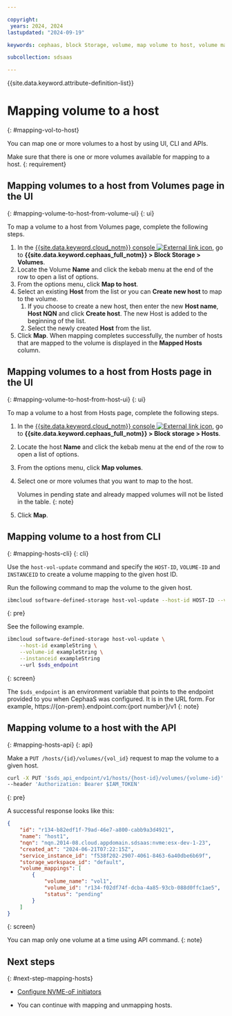 ```yaml
---

copyright:
 years: 2024, 2024
lastupdated: "2024-09-19"

keywords: cephaas, block Storage, volume, map volume to host, volume mapping, host mapping

subcollection: sdsaas

---
```


{{site.data.keyword.attribute-definition-list}}

# Mapping volume to a host
{: #mapping-vol-to-host}

You can map one or more volumes to a host by using UI, CLI and APIs.

Make sure that there is one or more volumes available for mapping to a host.
{: requirement}

## Mapping volumes to a host from Volumes page in the UI
{: #mapping-volume-to-host-from-volume-ui}
{: ui}

To map a volume to a host from Volumes page, complete the following steps.

1. In the [{{site.data.keyword.cloud_notm}} console ![External link icon](../icons/launch-glyph.svg "External link icon")](https://{DomainName}/software-defined-storage), go to **{{site.data.keyword.cephaas_full_notm}} > Block Storage > Volumes**.
2. Locate the Volume **Name** and click the kebab menu at the end of the row to open a list of options.
3. From the options menu, click **Map to host**.
4. Select an existing **Host** from the list or you can **Create new host** to map to the volume.
    1. If you choose to create a new host, then enter the new **Host name**, **Host NQN** and click **Create host**. The new Host is added to the beginning of the list.
    1. Select the newly created **Host** from the list.
5. Click **Map**. When mapping completes successfully, the number of hosts that are mapped to the volume is displayed in the **Mapped Hosts** column.


## Mapping volumes to a host from Hosts page in the UI
{: #mapping-volume-to-host-from-host-ui}
{: ui}

To map a volume to a host from Hosts page, complete the following steps.

1. In the [{{site.data.keyword.cloud_notm}} console ![External link icon](../icons/launch-glyph.svg "External link icon")](https://{DomainName}/sds), go to **{{site.data.keyword.cephaas_full_notm}} > Block storage > Hosts**.
2. Locate the host **Name** and click the kebab menu at the end of the row to open a list of options.
3. From the options menu, click **Map volumes**.
4. Select one or more volumes that you want to map to the host.

    Volumes in pending state and already mapped volumes will not be listed in the table.
    {: note}

5. Click **Map**.



## Mapping volume to a host from CLI
{: #mapping-hosts-cli}
{: cli}

Use the `host-vol-update` command and specify the `HOST-ID`, `VOLUME-ID` and `INSTANCEID` to create a volume mapping to the given host ID.

Run the following command to map the volume to the given host.

```sh
ibmcloud software-defined-storage host-vol-update --host-id HOST-ID --volume-id VOLUME-ID --instanceid INSTANCEID --url string
```
{: pre}

See the following example.

```bash
ibmcloud software-defined-storage host-vol-update \
    --host-id exampleString \
    --volume-id exampleString \
    --instanceid exampleString
    --url $sds_endpoint
```
{: screen}

The `$sds_endpoint` is an environment variable that points to the endpoint provided to you when CephaaS was configured. It is in the URL form. For example, https://{on-prem}.endpoint.com:{port number}/v1
{: note}


## Mapping volume to a host with the API
{: #mapping-hosts-api}
{: api}

Make a `PUT /hosts/{id}/volumes/{vol_id}` request to map the volume to a given host.

```sh
curl -X PUT '$sds_api_endpoint/v1/hosts/{host-id}/volumes/{volume-id}'
--header 'Authorization: Bearer $IAM_TOKEN'
```
{: pre}

A successful response looks like this:

```json
{
    "id": "r134-b82edf1f-79ad-46e7-a800-cabb9a3d4921",
    "name": "host1",
    "nqn": "nqn.2014-08.cloud.appdomain.sdsaas:nvme:esx-dev-1-23",
    "created_at": "2024-06-21T07:22:15Z",
    "service_instance_id": "f538f202-2907-4061-8463-6a40dbe6b69f",
    "storage_workspace_id": "default",
    "volume_mappings": [
        {
            "volume_name": "vol1",
            "volume_id": "r134-f02df74f-dcba-4a85-93cb-088d0ffc1ae5",
            "status": "pending"
        }
    ]
}

```
{: screen}

You can map only one volume at a time using API command.
{: note}

## Next steps
{: #next-step-mapping-hosts}

* [Configure NVME-oF initiators](/docs/sdsaas?topic=sdsaas-connecting-from-nvme-of-initiators)

* You can continue with mapping and unmapping hosts.
